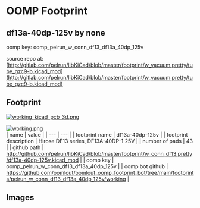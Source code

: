 # OOMP Footprint  
## df13a-40dp-125v  by none  
  
oomp key: oomp_pelrun_w_conn_df13_df13a_40dp_125v  
  
source repo at: [http://gitlab.com/pelrun/libKiCad/blob/master/footprint/w_vacuum.pretty/tube_gzc9-b.kicad_mod](http://gitlab.com/pelrun/libKiCad/blob/master/footprint/w_vacuum.pretty/tube_gzc9-b.kicad_mod)  
## Footprint  
  
[![working_kicad_pcb_3d.png](working_kicad_pcb_3d_600.png)](working_kicad_pcb_3d.png)  
  
[![working.png](working_600.png)](working.png)  
| name | value | 
| --- | --- | 
| footprint name | df13a-40dp-125v | 
| footprint description | Hirose DF13 series, DF13A-40DP-1.25V | 
| number of pads | 43 | 
| github path | http://github.com/pelrun/libKiCad/blob/master/footprint/w_conn_df13.pretty/df13a-40dp-125v.kicad_mod | 
| oomp key | oomp_pelrun_w_conn_df13_df13a_40dp_125v | 
| oomp bot github | https://github.com/oomlout/oomlout_oomp_footprint_bot/tree/main/footprints/pelrun_w_conn_df13_df13a_40dp_125v/working | 
## Images  
